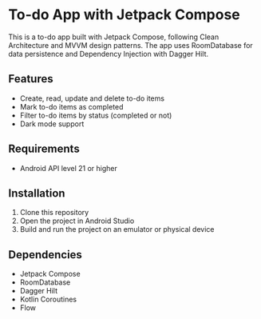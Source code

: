# To-do App with Jetpack Compose

This is a to-do app built with Jetpack Compose, following Clean Architecture and MVVM design patterns. The app uses RoomDatabase for data persistence and Dependency Injection with Dagger Hilt.

## Features

- Create, read, update and delete to-do items
- Mark to-do items as completed
- Filter to-do items by status (completed or not)
- Dark mode support

## Requirements

- Android API level 21 or higher

## Installation

1. Clone this repository
2. Open the project in Android Studio
3. Build and run the project on an emulator or physical device

## Dependencies

- Jetpack Compose
- RoomDatabase
- Dagger Hilt
- Kotlin Coroutines
- Flow
